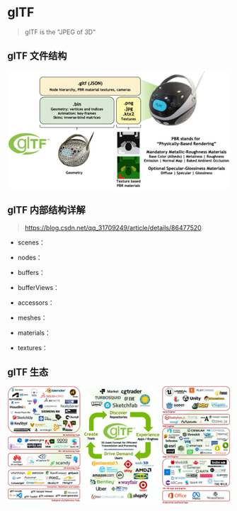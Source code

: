 # glTF

> glTF is the "JPEG of 3D"

## glTF 文件结构

![文件结构](../../../imgs/glTF-structure.jpeg)

## glTF 内部结构详解

> https://blog.csdn.net/qq_31709249/article/details/86477520

- scenes：

- nodes：

- buffers：

- bufferViews：

- accessors：

- meshes：

- materials：

- textures：


## glTF 生态

![生态](../../../imgs/glTF-Ecosystem.jpeg)